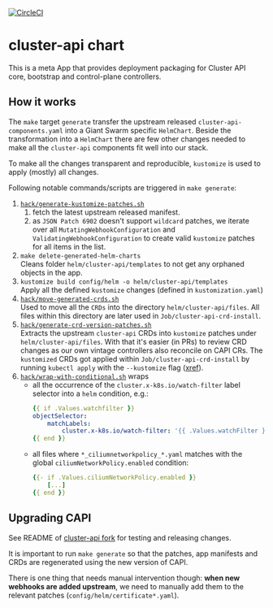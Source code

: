 [![CircleCI](https://circleci.com/gh/giantswarm/cluster-api-app.svg?style=shield)](https://circleci.com/gh/giantswarm/cluster-api-app)

# cluster-api chart

This is a meta App that provides deployment packaging for Cluster API core, bootstrap and control-plane controllers.

## How it works

The `make` target `generate` transfer the upstream released `cluster-api-components.yaml` into a Giant Swarm specific `HelmChart`.
Beside the transformation into a `HelmChart` there are few other changes needed to make all the `cluster-api` components fit well into our stack.

To make all the changes transparent and reproducible, `kustomize` is used to apply (mostly) all changes.

Following notable commands/scripts are triggered in `make generate`:

1. [`hack/generate-kustomize-patches.sh`](hack/generate-kustomize-patches.sh)
    1. fetch the latest upstream released manifest.
    1. as `JSON Patch 6902` doesn't support `wildcard` patches, we iterate over all `MutatingWebhookConfiguration` and `ValidatingWebhookConfiguration` to create valid `kustomize` patches for all items in the list.
1. `make delete-generated-helm-charts`</br>
    Cleans folder `helm/cluster-api/templates` to not get any orphaned objects in the app.
1. `kustomize build config/helm -o helm/cluster-api/templates`</br>
    Apply all the defined `kustomize` changes (defined in `kustomization.yaml`)
1. [`hack/move-generated-crds.sh`](hack/move-generated-crds.sh)</br>
    Used to move all the `CRDs` into the directory `helm/cluster-api/files`. All files within this directory are later used in `Job/cluster-api-crd-install`.
1. [`hack/generate-crd-version-patches.sh`](hack/generate-crd-version-patches.sh)</br>
    Extracts the upstream `cluster-api` CRDs into `kustomize` patches under `helm/cluster-api/files`.
    With that it's easier (in PRs) to review CRD changes as our own vintage controllers also reconcile on CAPI CRs.
    The `kustomized` CRDs got applied within `Job/cluster-api-crd-install` by running `kubectl apply` with the `--kustomize` flag ([xref](https://github.com/giantswarm/cluster-api-app/blob/4f672f7a0dd79a63fc4e66bfb659f9aeefba2b02/helm/cluster-api/templates/crd-install/crd-job.yaml#L48)).
1. [`hack/wrap-with-conditional.sh`](hack/wrap-with-conditional.sh) wraps 
    * all the occurrence of the `cluster.x-k8s.io/watch-filter` label selector into a `helm` condition, e.g.:
        ```yaml
        {{ if .Values.watchfilter }}
        objectSelector:
            matchLabels:
                cluster.x-k8s.io/watch-filter: '{{ .Values.watchFilter }}'
        {{ end }}
        ```
    * all files where `*_ciliumnetworkpolicy_*.yaml` matches with the global `ciliumNetworkPolicy.enabled` condition:
        ```yaml
        {{- if .Values.ciliumNetworkPolicy.enabled }}
            [...]
        {{ end }}
        ```

## Upgrading CAPI

See README of [cluster-api fork](https://github.com/giantswarm/cluster-api/blob/main/README.md) for testing and releasing changes.

It is important to run `make generate` so that the patches, app manifests and CRDs are regenerated using the new version of CAPI.

There is one thing that needs manual intervention though: **when new webhooks are added upstream**, we need to manually add them to the relevant patches (`config/helm/certificate*.yaml`).
